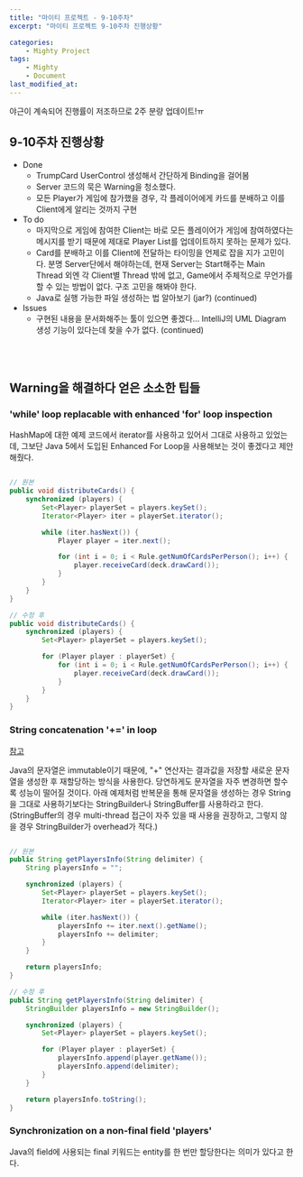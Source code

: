 ```yaml
---
title: "마이티 프로젝트 - 9-10주차"
excerpt: "마이티 프로젝트 9-10주차 진행상황"

categories:
    - Mighty Project
tags:
    - Mighty
    - Document
last_modified_at:
---
```


야근이 계속되어 진행률이 저조하므로 2주 분량 업데이트!ㅠ

## 9-10주차 진행상황
- Done
    - TrumpCard UserControl 생성해서 간단하게 Binding을 걸어봄
    - Server 코드의 묵은 Warning을 청소했다.
    - 모든 Player가 게임에 참가했을 경우, 각 플레이어에게 카드를 분배하고 이를 Client에게 알리는 것까지 구현    
- To do
    - 마지막으로 게임에 참여한 Client는 바로 모든 플레이어가 게임에 참여하였다는 메시지를 받기 때문에 제대로 Player List를 업데이트하지 못하는 문제가 있다.
    - Card를 분배하고 이를 Client에 전달하는 타이밍을 언제로 잡을 지가 고민이다. 분명 Server단에서 해야하는데, 현재 Server는 Start해주는 Main Thread 외엔 각 Client별 Thread 밖에 없고, Game에서 주체적으로 무언가를 할 수 있는 방법이 없다. 구조 고민을 해봐야 한다.
    - Java로 실행 가능한 파일 생성하는 법 알아보기 (jar?) (continued)
- Issues
    - 구현된 내용을 문서화해주는 툴이 있으면 좋겠다… IntelliJ의 UML Diagram 생성 기능이 있다는데 찾을 수가 없다. (continued)


<br><br>

## Warning을 해결하다 얻은 소소한 팁들

### 'while' loop replacable with enhanced 'for' loop inspection

HashMap에 대한 예제 코드에서 iterator를 사용하고 있어서 그대로 사용하고 있었는데, 그보단 Java 5에서 도입된 Enhanced For Loop을 사용해보는 것이 좋겠다고 제안해줬다.

```java

// 원본
public void distributeCards() {
    synchronized (players) {
        Set<Player> playerSet = players.keySet();
        Iterator<Player> iter = playerSet.iterator();

        while (iter.hasNext()) {
            Player player = iter.next();

            for (int i = 0; i < Rule.getNumOfCardsPerPerson(); i++) {
                player.receiveCard(deck.drawCard());
            }
        }
    }
}

// 수정 후
public void distributeCards() {
    synchronized (players) {
        Set<Player> playerSet = players.keySet();

        for (Player player : playerSet) {
            for (int i = 0; i < Rule.getNumOfCardsPerPerson(); i++) {
                player.receiveCard(deck.drawCard());
            }
        }
    }
}

```

### String concatenation '+=' in loop

[참고](https://help.semmle.com/wiki/display/JAVA/String+concatenation+in+loop)

Java의 문자열은 immutable이기 때문에, "+" 연산자는 결과값을 저장할 새로운 문자열을 생성한 후 재할당하는 방식을 사용한다. 당연하게도 문자열을 자주 변경하면 할수록 성능이 떨어질 것이다. 아래 예제처럼 반복문을 통해 문자열을 생성하는 경우 String을 그대로 사용하기보다는 StringBuilder나 StringBuffer를 사용하라고 한다. (StringBuffer의 경우 multi-thread 접근이 자주 있을 때 사용을 권장하고, 그렇지 않을 경우 StringBuilder가 overhead가 적다.)

```java

// 원본
public String getPlayersInfo(String delimiter) {
    String playersInfo = "";

    synchronized (players) {
        Set<Player> playerSet = players.keySet();
        Iterator<Player> iter = playerSet.iterator();

        while (iter.hasNext()) {
            playersInfo += iter.next().getName();
            playersInfo += delimiter;
        }
    }

    return playersInfo;
}

// 수정 후
public String getPlayersInfo(String delimiter) {
    StringBuilder playersInfo = new StringBuilder();

    synchronized (players) {
        Set<Player> playerSet = players.keySet();

        for (Player player : playerSet) {
            playersInfo.append(player.getName());
            playersInfo.append(delimiter);
        }
    }

    return playersInfo.toString();
}

```

### Synchronization on a non-final field 'players'

Java의 field에 사용되는 final 키워드는 entity를 한 번만 할당한다는 의미가 있다고 한다.